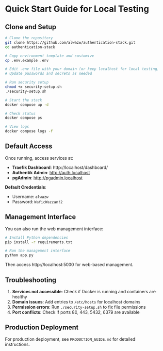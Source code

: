 # Quick Start Guide for Local Testing

## Clone and Setup

```bash
# Clone the repository
git clone https://github.com/alwazw/authentication-stack.git
cd authentication-stack

# Copy environment template and customize
cp .env.example .env

# Edit .env file with your domain (or keep localhost for local testing)
# Update passwords and secrets as needed

# Run security setup
chmod +x security-setup.sh
./security-setup.sh

# Start the stack
docker compose up -d

# Check status
docker compose ps

# View logs
docker compose logs -f
```

## Default Access

Once running, access services at:
- **Traefik Dashboard**: http://localhost/dashboard/
- **Authentik Admin**: http://auth.localhost
- **pgAdmin**: http://pgadmin.localhost

**Default Credentials:**
- Username: `alwazw`
- Password: `WaficWazzan!2`

## Management Interface

You can also run the web management interface:

```bash
# Install Python dependencies
pip install -r requirements.txt

# Run the management interface
python app.py
```

Then access http://localhost:5000 for web-based management.

## Troubleshooting

1. **Services not accessible**: Check if Docker is running and containers are healthy
2. **Domain issues**: Add entries to `/etc/hosts` for localhost domains
3. **Permission errors**: Run `./security-setup.sh` to fix file permissions
4. **Port conflicts**: Check if ports 80, 443, 5432, 6379 are available

## Production Deployment

For production deployment, see `PRODUCTION_GUIDE.md` for detailed instructions.

